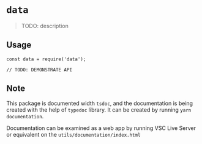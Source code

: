 # `data`

> TODO: description

## Usage

```
const data = require('data');

// TODO: DEMONSTRATE API
```

## Note

This package is documented width `tsdoc`, and the documentation is being created with the help of `typedoc` library.
It can be created by running `yarn documentation`.

Documentation can be examined as a web app by running VSC Live Server or equivalent on the `utils/documentation/index.html`

